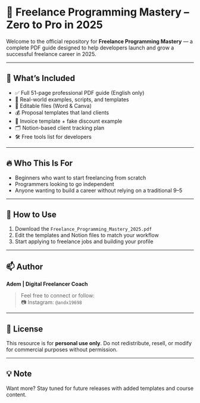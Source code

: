 # 📘 Freelance Programming Mastery – Zero to Pro in 2025

Welcome to the official repository for **Freelance Programming Mastery** — a complete PDF guide designed to help developers launch and grow a successful freelance career in 2025.

---

## 📂 What’s Included

- ✅ Full 51-page professional PDF guide (English only)
- 🧠 Real-world examples, scripts, and templates
- 📄 Editable files (Word & Canva)
- 💰 Proposal templates that land clients
- 🧾 Invoice template + fake discount example
- 🗂️ Notion-based client tracking plan
- 🛠️ Free tools list for developers

---

## 🔥 Who This Is For

- Beginners who want to start freelancing from scratch  
- Programmers looking to go independent  
- Anyone wanting to build a career without relying on a traditional 9–5

---

## 📌 How to Use

1. Download the `Freelance_Programming_Mastery_2025.pdf`
2. Edit the templates and Notion files to match your workflow
3. Start applying to freelance jobs and building your profile

---

## 📫 Author

**Adem | Digital Freelancer Coach**

> Feel free to connect or follow:  
> 📷 Instagram: `@andx19698`  


---

## 💼 License

This resource is for **personal use only**. Do not redistribute, resell, or modify for commercial purposes without permission.

---

## 💡 Note

Want more? Stay tuned for future releases with added templates and course content.

